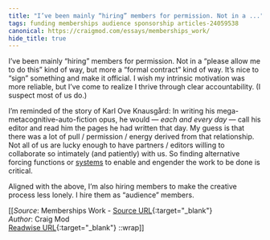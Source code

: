 ```yaml
---
title: "I’ve been mainly “hiring” members for permission. Not in a ..."
tags: funding memberships audience sponsorship articles-24059538
canonical: https://craigmod.com/essays/memberships_work/
hide_title: true
---
```


I’ve been mainly “hiring” members for permission. Not in a “please allow me to do this” kind of way, but more a “formal contract” kind of way. It’s nice to “sign” something and make it official. I wish my intrinsic motivation was more reliable, but I’ve come to realize I thrive through clear accountability. (I suspect most of us do.)

I’m reminded of the story of Karl Ove Knausgård: In writing his mega-metacognitive-auto-fiction opus, he would — *each and every day* — call his editor and read him the pages he had written that day. My guess is that there was a lot of pull / permission / energy derived from that relationship. Not all of us are lucky enough to have partners / editors willing to collaborate so intimately (and patiently) with us. So finding alternative forcing functions or [systems](https://amzn.to/3odMScx) to enable and engender the work to be done is critical.

Aligned with the above, I’m also hiring members to make the creative process less lonely. I hire them as “audience” members.


[[_Source_: Memberships Work - [Source URL](https://craigmod.com/essays/memberships_work/){:target="_blank"}<br>
_Author_: Craig Mod<br>
[Readwise URL](https://readwise.io/open/470413088){:target="_blank"}
::wrap]]